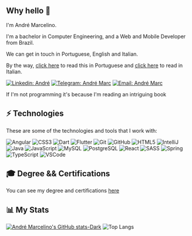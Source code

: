 ## Why hello 👋

I'm André Marcelino.

I'm a bachelor in Computer Engineering, and a Web and Mobile Developer from Brazil.

We can get in touch in Portuguese, English and Italian.

By the way, [click here](/lang/pt-br.md) to read this in Portuguese and [click here](/lang/it.md) to read in Italian.

[![Linkedin: André](https://img.shields.io/badge/-Linkedin-blue?style=flat-square&logo=Linkedin&logoColor=white&link=https://www.linkedin.com/in/andré-luiz-marcelino-da-silva-3987a0137/)](https://www.linkedin.com/in/andré-luiz-marcelino-da-silva-3987a0137/)
[![Telegram: André Marc](https://img.shields.io/badge/-Telegram-26A5E4?style=flat-square&logo=Telegram&logoColor=white&link=https://t.me/AndreMarc/)](https://t.me/AndreMarc/)
[![Email: André Marc](https://img.shields.io/badge/-Email-EA4335?style=flat-square&logo=Gmail&logoColor=white&link=https://t.me/AndreMarc/)](mailto:andreluis0015@gmail.com)

If I'm not programming it's because I'm reading an intriguing book

## ⚡ Technologies

These are some of the technologies and tools that I work with:

![Angular](https://img.shields.io/badge/-Angular-DD0031?style=for-the-badge&logo=angular)
![CSS3](https://img.shields.io/badge/css3-%231572B6.svg?style=for-the-badge&logo=css3&logoColor=white)
![Dart](https://img.shields.io/badge/-Dart-0175C2?style=for-the-badge&logo=dart&logoColor=white)
![Flutter](https://img.shields.io/badge/-Flutter-02569B?style=for-the-badge&logo=flutter)
![Git](https://img.shields.io/badge/-Git-black?style=for-the-badge&logo=git)
![GitHub](https://img.shields.io/badge/-GitHub-181717?style=for-the-badge&logo=github)
![HTML5](https://img.shields.io/badge/html5-%23E34F26.svg?style=for-the-badge&logo=html5&logoColor=white)
![IntelliJ](https://img.shields.io/badge/-IntelliJ%20IDEA-black?style=for-the-badge&logo=intellij-idea&logoColor=white)
![Java](https://img.shields.io/badge/-Java-007396?style=for-the-badge&logo=java)
![JavaScript](https://img.shields.io/badge/-JavaScript-black?style=for-the-badge&logo=javascript)
![MySQL](https://img.shields.io/badge/-MySQL-4479A1?style=for-the-badge&logo=mysql&logoColor=white)
![PostgreSQL](https://img.shields.io/badge/-PostgreSQL-4169E1?style=for-the-badge&logo=postgresql&logoColor=white)
![React](https://img.shields.io/badge/react-%2320232a.svg?style=for-the-badge&logo=react&logoColor=%2361DAFB)
![SASS](https://img.shields.io/badge/SASS-hotpink.svg?style=for-the-badge&logo=SASS&logoColor=white)
![Spring](https://img.shields.io/badge/-Spring-6DB33F?style=for-the-badge&logo=spring&logoColor=white)
![TypeScript](https://img.shields.io/badge/typescript-%23007ACC.svg?style=for-the-badge&logo=typescript&logoColor=white)
![VSCode](https://img.shields.io/badge/-VSCode-007ACC?style=for-the-badge&logo=visual-studio-code&logoColor=white)

## 🎓 Degree && Certifications 

You can see my degree and certifications [here](https://drive.google.com/drive/folders/1QY11i9ktngtvODBEOStyJC9Ijulf2udQ?usp=sharing)

## 📊 My Stats

[![André Marcelino's GitHub stats-Dark](https://github-readme-stats.vercel.app/api?username=andr-marc&show_icons=true&theme=dark)](https://github.com/andr-marc/github-readme-stats)
![Top Langs](https://github-readme-stats.vercel.app/api/top-langs/?username=andr-marc&layout=compact&theme=dark)
